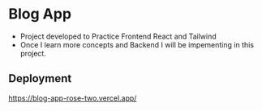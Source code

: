 # Blog App
- Project developed to Practice Frontend React and Tailwind
- Once I learn more concepts and Backend I will be impementing in this project.

## Deployment 
https://blog-app-rose-two.vercel.app/

